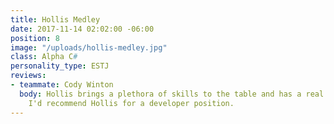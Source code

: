 ```yaml
---
title: Hollis Medley
date: 2017-11-14 02:02:00 -06:00
position: 8
image: "/uploads/hollis-medley.jpg"
class: Alpha C#
personality_type: ESTJ
reviews:
- teammate: Cody Winton
  body: Hollis brings a plethora of skills to the table and has a real knack for learning.
    I'd recommend Hollis for a developer position.
---
```


